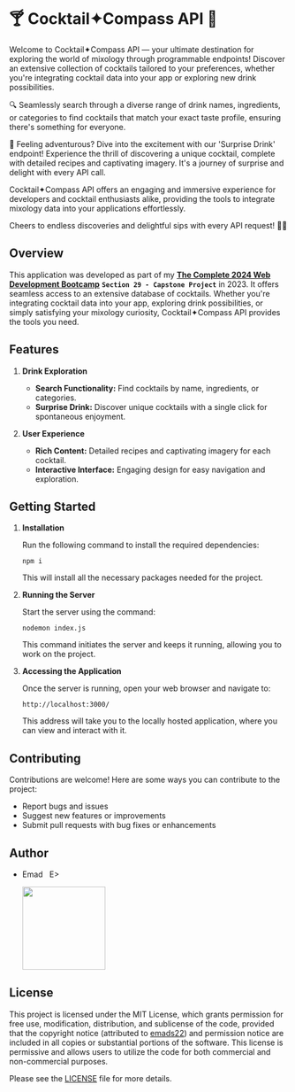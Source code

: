 # 🍸 Cocktail✦Compass API 🧭

Welcome to Cocktail✦Compass API — your ultimate destination for exploring the world of mixology through programmable endpoints! Discover an extensive collection of cocktails tailored to your preferences, whether you're integrating cocktail data into your app or exploring new drink possibilities.

🔍 Seamlessly search through a diverse range of drink names, ingredients, or categories to find cocktails that match your exact taste profile, ensuring there's something for everyone.

🎉 Feeling adventurous? Dive into the excitement with our 'Surprise Drink' endpoint! Experience the thrill of discovering a unique cocktail, complete with detailed recipes and captivating imagery. It's a journey of surprise and delight with every API call.

Cocktail✦Compass API offers an engaging and immersive experience for developers and cocktail enthusiasts alike, providing the tools to integrate mixology data into your applications effortlessly.

Cheers to endless discoveries and delightful sips with every API request! 🥂✨

## Overview
This application was developed as part of my [**The Complete 2024 Web Development Bootcamp**](https://www.udemy.com/course/the-complete-web-development-bootcamp/?couponCode=KEEPLEARNING) **`Section 29 - Capstone Project`** in 2023. It offers seamless access to an extensive database of cocktails. Whether you're integrating cocktail data into your app, exploring drink possibilities, or simply satisfying your mixology curiosity, Cocktail✦Compass API provides the tools you need.

## Features
1. **Drink Exploration**
   - **Search Functionality:** Find cocktails by name, ingredients, or categories.
   - **Surprise Drink:** Discover unique cocktails with a single click for spontaneous enjoyment.

2. **User Experience**
   - **Rich Content:** Detailed recipes and captivating imagery for each cocktail.
   - **Interactive Interface:** Engaging design for easy navigation and exploration.

## Getting Started
1. **Installation**

   Run the following command to install the required dependencies:

       npm i

   This will install all the necessary packages needed for the project.

2. **Running the Server**

   Start the server using the command:

       nodemon index.js

   This command initiates the server and keeps it running, allowing you to work on the project.

3. **Accessing the Application**

   Once the server is running, open your web browser and navigate to:

       http://localhost:3000/

   This address will take you to the locally hosted application, where you can view and interact with it.

## Contributing
Contributions are welcome! Here are some ways you can contribute to the project:
- Report bugs and issues
- Suggest new features or improvements
- Submit pull requests with bug fixes or enhancements

## Author
- Emad &nbsp; E>
  
  [<img src="https://img.shields.io/badge/GitHub-Profile-blue?logo=github" width="150">](https://github.com/emads22)

## License
This project is licensed under the MIT License, which grants permission for free use, modification, distribution, and sublicense of the code, provided that the copyright notice (attributed to [emads22](https://github.com/emads22)) and permission notice are included in all copies or substantial portions of the software. This license is permissive and allows users to utilize the code for both commercial and non-commercial purposes.

Please see the [LICENSE](LICENSE) file for more details.